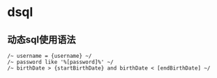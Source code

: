 # dsql
## 动态sql使用语法

```
/~ username = {username} ~/
/~ password like '%[password]%' ~/
/~ birthDate > {startBirthDate} and birthDate < [endBirthDate] ~/
```
